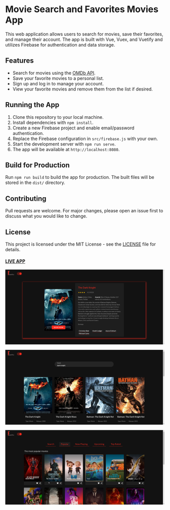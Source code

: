 # Movie Search and Favorites Movies App

This web application allows users to search for movies, save their favorites, and manage their account. The app is built with Vue, Vuex, and Vuetify and utilizes Firebase for authentication and data storage.

## Features
- Search for movies using the [OMDb API](http://www.omdbapi.com/).
- Save your favorite movies to a personal list.
- Sign up and log in to manage your account.
- View your favorite movies and remove them from the list if desired.

## Running the App
1. Clone this repository to your local machine.
2. Install dependencies with `npm install`.
3. Create a new Firebase project and enable email/password authentication.
4. Replace the Firebase configuration in `src/firebase.js` with your own.
5. Start the development server with `npm run serve`.
6. The app will be available at `http://localhost:8080`.

## Build for Production
Run `npm run build` to build the app for production. The built files will be stored in the `dist/` directory.

## Contributing
Pull requests are welcome. For major changes, please open an issue first to discuss what you would like to change.

## License
This project is licensed under the MIT License - see the [LICENSE](LICENSE) file for details.


#### [LIVE APP](https://fakeflix.onrender.com/)

![alt text](https://github.com/barakle2401/fakeflix/blob/master/src/assets/images/github/fakeflix-image1.png)

![alt text](https://github.com/barakle2401/fakeflix/blob/master/src/assets/images/github/fakeflix-image2.png)

![alt text](https://github.com/barakle2401/fakeflix/blob/master/src/assets/images/github/fakeflix-image3.png)
